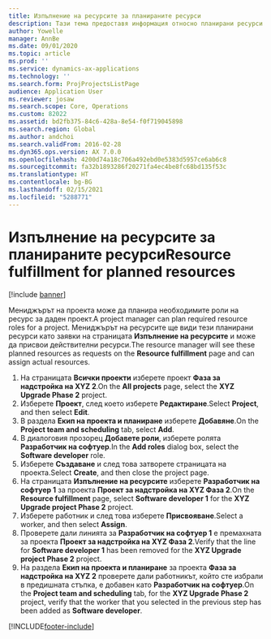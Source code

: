 ```yaml
---
title: Изпълнение на ресурсите за планираните ресурси
description: Тази тема предоставя информация относно планирани ресурси за проект.
author: Yowelle
manager: AnnBe
ms.date: 09/01/2020
ms.topic: article
ms.prod: ''
ms.service: dynamics-ax-applications
ms.technology: ''
ms.search.form: ProjProjectsListPage
audience: Application User
ms.reviewer: josaw
ms.search.scope: Core, Operations
ms.custom: 82022
ms.assetid: bd2fb375-84c6-428a-8e54-f0f719045898
ms.search.region: Global
ms.author: andchoi
ms.search.validFrom: 2016-02-28
ms.dyn365.ops.version: AX 7.0.0
ms.openlocfilehash: 4200d74a18c706a492ebd0e5383d5957ce6ab6c8
ms.sourcegitcommit: fa32b1893286f20271fa4ec4be8fc68bd135f53c
ms.translationtype: HT
ms.contentlocale: bg-BG
ms.lasthandoff: 02/15/2021
ms.locfileid: "5288771"
---
```

# <a name="resource-fulfillment-for-planned-resources"></a><span data-ttu-id="7ecc7-103">Изпълнение на ресурсите за планираните ресурси</span><span class="sxs-lookup"><span data-stu-id="7ecc7-103">Resource fulfillment for planned resources</span></span>

[!include [banner](../includes/banner.md)]

<span data-ttu-id="7ecc7-104">Мениджърът на проекта може да планира необходимите роли на ресурс за даден проект.</span><span class="sxs-lookup"><span data-stu-id="7ecc7-104">A project manager can plan required resource roles for a project.</span></span> <span data-ttu-id="7ecc7-105">Мениджърът на ресурсите ще види тези планирани ресурси като заявки на страницата **Изпълнение на ресурсите** и може да присвои действителни ресурси.</span><span class="sxs-lookup"><span data-stu-id="7ecc7-105">The resource manager will see these planned resources as requests on the **Resource fulfillment** page and can assign actual resources.</span></span>

1. <span data-ttu-id="7ecc7-106">На страницата **Всички проекти** изберете проект **Фаза за надстройка на XYZ 2**.</span><span class="sxs-lookup"><span data-stu-id="7ecc7-106">On the **All projects** page, select the **XYZ Upgrade Phase 2** project.</span></span>
2. <span data-ttu-id="7ecc7-107">Изберете **Проект**, след което изберете **Редактиране**.</span><span class="sxs-lookup"><span data-stu-id="7ecc7-107">Select **Project**, and then select **Edit**.</span></span>
3. <span data-ttu-id="7ecc7-108">В раздела **Екип на проекта и планиране** изберете **Добавяне**.</span><span class="sxs-lookup"><span data-stu-id="7ecc7-108">On the **Project team and scheduling** tab, select **Add**.</span></span>
4. <span data-ttu-id="7ecc7-109">В диалоговия прозорец **Добавете роли**, изберете ролята **Разработчик на софтуер**.</span><span class="sxs-lookup"><span data-stu-id="7ecc7-109">In the **Add roles** dialog box, select the **Software developer** role.</span></span>
5. <span data-ttu-id="7ecc7-110">Изберете **Създаване** и след това затворете страницата на проекта.</span><span class="sxs-lookup"><span data-stu-id="7ecc7-110">Select **Create**, and then close the project page.</span></span>
6. <span data-ttu-id="7ecc7-111">На страницата **Изпълнение на ресурсите** изберете **Разработчик на софтуер 1** за проекта **Проект за надстройка на XYZ Фаза 2**.</span><span class="sxs-lookup"><span data-stu-id="7ecc7-111">On the **Resource fulfillment** page, select **Software developer 1** for the **XYZ Upgrade project Phase 2** project.</span></span>
7. <span data-ttu-id="7ecc7-112">Изберете работник и след това изберете **Присвояване**.</span><span class="sxs-lookup"><span data-stu-id="7ecc7-112">Select a worker, and then select **Assign**.</span></span>
8. <span data-ttu-id="7ecc7-113">Проверете дали линията за **Разработчик на софтуер 1** е премахната за проекта **Проект за надстройка на XYZ Фаза 2**.</span><span class="sxs-lookup"><span data-stu-id="7ecc7-113">Verify that the line for **Software developer 1** has been removed for the **XYZ Upgrade project Phase 2** project.</span></span>
9. <span data-ttu-id="7ecc7-114">На раздела **Екип на проекта и планиране** за проекта **Фаза за надстройка на XYZ 2** проверете дали работникът, който сте избрали в предишната стъпка, е добавен като **Разработчик на софтуер**.</span><span class="sxs-lookup"><span data-stu-id="7ecc7-114">On the **Project team and scheduling** tab, for the **XYZ Upgrade Phase 2** project, verify that the worker that you selected in the previous step has been added as **Software developer**.</span></span>


[!INCLUDE[footer-include](../includes/footer-banner.md)]
